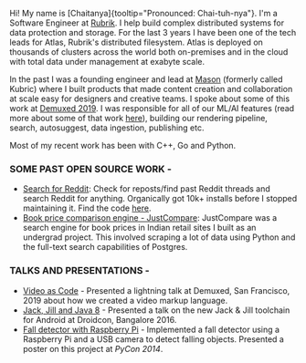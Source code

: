 Hi! My name is [Chaitanya]{tooltip="Pronounced: Chai-tuh-nya"}. I'm a Software Engineer at [Rubrik](https://rubrik.com). I help build complex distributed systems for data protection and storage. For the last 3 years I have been one of the tech leads for Atlas, Rubrik's distributed filesystem. Atlas is deployed on thousands of clusters across the world both on-premises and in the cloud with total data under management at exabyte scale.

In the past I was a founding engineer and lead at [Mason](https://getmason.io) (formerly called Kubric) where I built products that made content creation and collaboration at scale easy for designers and creative teams. I spoke about some of this work at [Demuxed 2019](https://youtu.be/rvEa25RDWwo?t=567). I was responsible for all of our ML/AI features (read more about some of that work [here](https://reads.kubric.io/blog/eliminate-the-grunt-work-automation-tech-at-kubric/)), building our rendering pipeline, search, autosuggest, data ingestion, publishing etc.

Most of my recent work has been with C++, Go and Python.

### SOME PAST OPEN SOURCE WORK -
- [Search for Reddit](https://web.archive.org/web/20230302185343/https://play.google.com/store/apps/details?id=chaitanya.im.searchforreddit): Check for reposts/find past Reddit threads and search Reddit for anything. Organically got 10k+ installs before I stopped maintaining it. Find the code [here](https://github.com/chaitanyanettem/searchforreddit).
- [Book price comparison engine - JustCompare](https://github.com/chaitanyanettem/justcompare): JustCompare was a search engine for book prices in Indian retail sites I built as an undergrad project. This involved scraping a lot of data using Python and the full-text search capabilities of Postgres.

### TALKS AND PRESENTATIONS -
- [Video as Code](https://youtu.be/rvEa25RDWwo?t=567) - Presented a lightning talk at Demuxed, San Francisco, 2019 about how we created a video markup language.
- [Jack, Jill and Java 8](https://web.archive.org/web/20211228141238/https://droidconin.talkfunnel.com/2016/114-jack-jill-java-8) - Presented a talk on the new Jack & Jill toolchain for Android at Droidcon, Bangalore 2016.
- [Fall detector with Raspberry Pi](https://web.archive.org/web/20211228141238/https://us.pycon.org/2014/schedule/presentation/104) - Implemented a fall detector using a Raspberry Pi and a USB camera to detect falling objects. Presented a poster on this project at *PyCon 2014*.